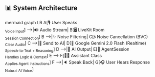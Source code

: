 ## 📊 System Architecture

mermaid
graph LR
    A[🎙️ User Speaks<br><sub>Voice Input</sub>] -->|🔊 Audio Stream| B[🖥️ LiveKit Room<br><sub>Session Connection</sub>]
    B -->|✨ Noise Filtering| C[🌀 Noise Cancellation (BVC)<br><sub>Clear Audio</sub>]
    C -->|📡 Send to AI| D[🤖 Google Gemini 2.0 Flash (Realtime)<br><sub>Speech-to-Text + Reasoning</sub>]
    D -->|💬 AI Output| E[🧠 AgentSession<br><sub>Handles Logic & Context</sub>]
    E --> F[👨‍💻 Assistant Class<br><sub>Applies Agent Instructions</sub>]
    F -->|🔈 Speak Back| G[🎧 User Hears Response<br><sub>Natural AI Voice</sub>]
